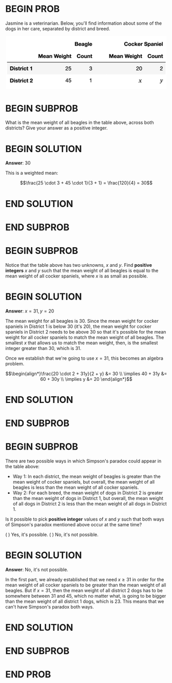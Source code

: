 # BEGIN PROB

Jasmine is a veterinarian. Below, you'll find information about some of
the dogs in her care, separated by district and breed.

<center><img src="../../assets/images/wi24-midterm/simp-dist.png" width=500></center>

# BEGIN SUBPROB

What is the mean weight of all beagles in the table above, across both
districts? Give your answer as a positive integer.

# BEGIN SOLUTION

**Answer**: $30$

This is a weighted mean:

$$\frac{25 \cdot 3 + 45 \cdot 1}{3 + 1} = \frac{120}{4} = 30$$

# END SOLUTION

# END SUBPROB

# BEGIN SUBPROB

Notice that the table above has two unknowns, $x$ and $y$. Find
**positive integers** $x$ and $y$ such that the mean weight of all
beagles is equal to the mean weight of all cocker spaniels, where $x$ is
as small as possible.

# BEGIN SOLUTION

**Answer**: $x = 31, y = 20$

The mean weight for all beagles is 30. Since the mean weight for cocker spaniels in District 1 is below 30 (it's 20), the mean weight for cocker spaniels in District 2 needs to be above 30 so that it's possible for the mean weight for all cocker spaniels to match the mean weight of all beagles. The smallest $x$ that allows us to match the mean weight, then, is the smallest integer greater than 30, which is 31.

Once we establish that we're going to use $x = 31$, this becomes an algebra problem.

$$\begin{align*}\frac{20 \cdot 2 + 31y}{2 + y} &= 30 \\
\implies 40 + 31y &= 60 + 30y \\ \implies y &= 20 \end{align*}$$

# END SOLUTION

# END SUBPROB

# BEGIN SUBPROB

There are two possible ways in which Simpson's paradox could appear in
the table above:

-   Way 1: In each district, the mean weight of beagles is greater than
    the mean weight of cocker spaniels, but overall, the mean weight of
    all beagles is less than the mean weight of all cocker spaniels.
-   Way 2: For each breed, the mean weight of dogs in District 2 is
    greater than the mean weight of dogs in District 1, but overall, the
    mean weight of all dogs in District 2 is less than the mean weight
    of all dogs in District 1.

Is it possible to pick **positive integer** values of $x$ and $y$ such
that both ways of Simpson's paradox mentioned above occur at the same
time?

( ) Yes, it's possible.
( ) No, it's not possible.

# BEGIN SOLUTION

**Answer**: No, it's not possible.

In the first part, we already established that we need $x \geq 31$ in order for the mean weight of all cocker spaniels to be greater than the mean weight of all beagles. But if $x = 31$, then the mean weight of all district 2 dogs has to be somewhere between 31 and 45, which no matter what, is going to be bigger than the mean weight of all district 1 dogs, which is 23. This means that we can't have Simpson's paradox both ways.

# END SOLUTION

# END SUBPROB

# END PROB